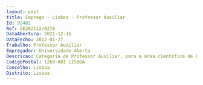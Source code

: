 ```yaml
--- 
layout: post
title: Emprego - Lisboa - Professor Auxiliar
Id: 92481
Ref: OE202112/0278
DataAbertura: 2021-12-16
DataFecho: 2022-01-27
Trabalho: Professor Auxiliar
Empregador: Universidade Aberta
Descricao: Categoria de Professor Auxiliar, para a área científica de Educação e Ensino a Distância, na subárea de Educação a Distância e em Rede, da Universidade Aberta (UAb), universidade pública de ensino a distância, com investigação e experiência em desenho, aplicação e avaliação de modelos e práticas de ensino e aprendizagem aberta, a distância e online
CodigoPostal: 1269-001 LISBOA
Concelho: Lisboa
Distrito: Lisboa
--- 
```

